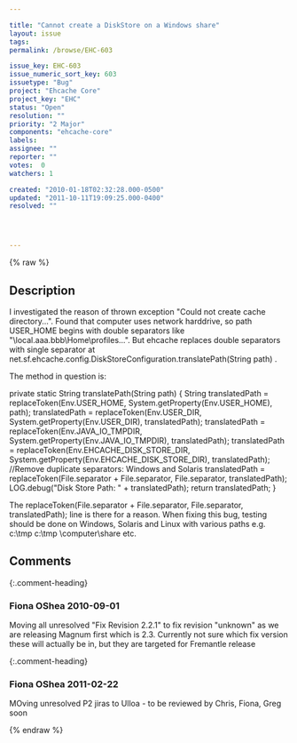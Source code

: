 ```yaml
---

title: "Cannot create a DiskStore on a Windows share"
layout: issue
tags: 
permalink: /browse/EHC-603

issue_key: EHC-603
issue_numeric_sort_key: 603
issuetype: "Bug"
project: "Ehcache Core"
project_key: "EHC"
status: "Open"
resolution: ""
priority: "2 Major"
components: "ehcache-core"
labels: 
assignee: ""
reporter: ""
votes:  0
watchers: 1

created: "2010-01-18T02:32:28.000-0500"
updated: "2011-10-11T19:09:25.000-0400"
resolved: ""




---
```


{% raw %}

## Description

<div markdown="1" class="description">

I investigated the reason of thrown exception "Could not create cache directory...". 
Found that computer uses network harddrive, so path USER\_HOME begins with double separators like "\\local.aaa.bbb\Home\profiles\...". But ehcache replaces double separators with single separator at net.sf.ehcache.config.DiskStoreConfiguration.translatePath(String path) . 

The method in question is:

private static String translatePath(String path) \{
        String translatedPath = replaceToken(Env.USER_HOME, System.getProperty(Env.USER_HOME), path);
        translatedPath = replaceToken(Env.USER_DIR, System.getProperty(Env.USER_DIR), translatedPath);
        translatedPath = replaceToken(Env.JAVA_IO_TMPDIR, System.getProperty(Env.JAVA_IO_TMPDIR), translatedPath);
        translatedPath = replaceToken(Env.EHCACHE_DISK_STORE_DIR, System.getProperty(Env.EHCACHE_DISK_STORE_DIR), translatedPath);
        //Remove duplicate separators: Windows and Solaris
        translatedPath = replaceToken(File.separator + File.separator, File.separator, translatedPath);
        LOG.debug("Disk Store Path: " + translatedPath);
        return translatedPath;
    }

The replaceToken(File.separator + File.separator, File.separator, translatedPath); line is there for a reason. When fixing this bug, testing should be done on Windows, Solaris and Linux with various paths e.g. c:\tmp c:\\tmp \\computer\share etc.

</div>

## Comments


{:.comment-heading}
### **Fiona OShea** <span class="date">2010-09-01</span>

<div markdown="1" class="comment">

Moving all unresolved "Fix Revision 2.2.1" to fix revision "unknown" as we are releasing Magnum first which is 2.3. Currently not sure which fix version these will actually be in, but they are targeted for Fremantle release

</div>


{:.comment-heading}
### **Fiona OShea** <span class="date">2011-02-22</span>

<div markdown="1" class="comment">

MOving unresolved P2 jiras to Ulloa - to be reviewed by Chris, Fiona, Greg soon

</div>



{% endraw %}
